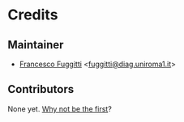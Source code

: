 # Credits

## Maintainer

- [Francesco Fuggitti](https://github.com/francescofuggitti) <[fuggitti@diag.uniroma1.it](mailto:fuggitti@diag.uniroma1.it)>

## Contributors

None yet. [Why not be the first](./contributing.md)?

